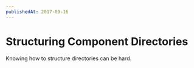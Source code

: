 ```yaml
---
publishedAt: 2017-09-16
---
```


# Structuring Component Directories

Knowing how to structure directories can be hard.
